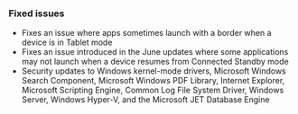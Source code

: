 ### Fixed issues
- Fixes an issue where apps sometimes launch with a border when a device is in Tablet mode
- Fixes an issue introduced in the June updates where some applications may not launch when a device resumes from Connected Standby mode
- Security updates to Windows kernel-mode drivers, Microsoft Windows Search Component, Microsoft Windows PDF Library, Internet Explorer, Microsoft Scripting Engine, Common Log File System Driver, Windows Server, Windows Hyper-V, and the Microsoft JET Database Engine